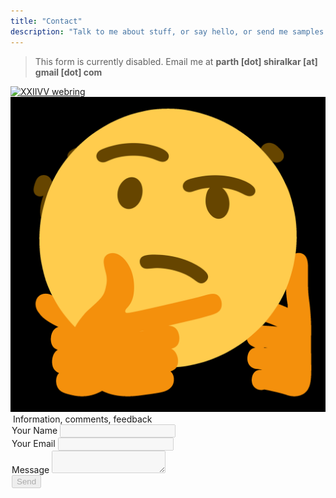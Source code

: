 ```yaml
---
title: "Contact"
description: "Talk to me about stuff, or say hello, or send me samples to flip"
---
```

> This form is currently disabled. Email me at **parth [dot] shiralkar [at] gmail [dot] com**


<div class="taglist irevamp-mx-auto irevamp-mb-md">
<a class="taglist-tag social-icon" href="https://webring.xxiivv.com/#parth-shiralkar" target="_blank">
  <img src="https://webring.xxiivv.com/icon.white.svg" alt="XXIIVV webring"/>
</a>
<a class="taglist-tag social-icon" href="https://goodreads.com" target="_blank">
  <img src="/img/thinking.gif" alt="Goodreads"/>
</a>
</div>


<form name="contact" class="form" method="POST" data-netlify="true" action="/">
<fieldset style="border:0;padding:0;" disabled>
<legend class="sr-only">Information, comments, feedback</legend>
  <div class="form_item">
    <label disabled>Your Name <input type="text" name="name" title="i am required" class="form_field" aria-required="true" required/></label>   
  </div>
  <div class="form_item">
    <label>Your Email <input type="email" name="email" class="form_field" aria-required="true" required title="The domain portion of the email address is invalid (the portion after the @)." pattern="^([^\x00-\x20\x22\x28\x29\x2c\x2e\x3a-\x3c\x3e\x40\x5b-\x5d\x7f-\xff]+|\x22([^\x0d\x22\x5c\x80-\xff]|\x5c[\x00-\x7f])*\x22)(\x2e([^\x00-\x20\x22\x28\x29\x2c\x2e\x3a-\x3c\x3e\x40\x5b-\x5d\x7f-\xff]+|\x22([^\x0d\x22\x5c\x80-\xff]|\x5c[\x00-\x7f])*\x22))*\x40([^\x00-\x20\x22\x28\x29\x2c\x2e\x3a-\x3c\x3e\x40\x5b-\x5d\x7f-\xff]+|\x5b([^\x0d\x5b-\x5d\x80-\xff]|\x5c[\x00-\x7f])*\x5d)(\x2e([^\x00-\x20\x22\x28\x29\x2c\x2e\x3a-\x3c\x3e\x40\x5b-\x5d\x7f-\xff]+|\x5b([^\x0d\x5b-\x5d\x80-\xff]|\x5c[\x00-\x7f])*\x5d))*(\.\w{2,})+$"/></label>
  </div>
  <div class="form_item">
    <label>Message <textarea name="message" class="form_field" title="i am required" aria-required="true" required></textarea></label>
  </div>

  <div class="form_item">
  <button type="submit" class="irevamp-mx-auto irevamp-button bold600 uppercase">Send</button>
  </div> 
    </fieldset>
</form>